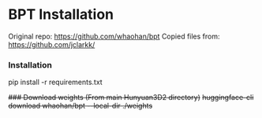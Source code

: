 # BPT Installation

Original repo: https://github.com/whaohan/bpt
Copied files from: https://github.com/jclarkk/

### Installation
pip install -r requirements.txt

~~### Download weights (From main Hunyuan3D2 directory)~~
~~huggingface-cli download whaohan/bpt --local-dir ./weights~~

